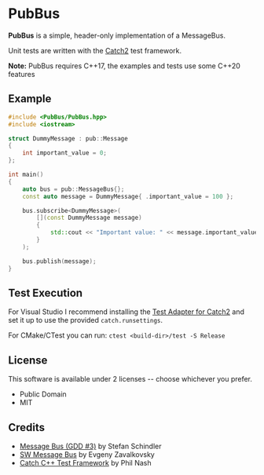 # PubBus

**PubBus** is a simple, header-only implementation of a MessageBus.

Unit tests are written with the [Catch2](https://github.com/catchorg/Catch2) test framework.

**Note:** PubBus requires C++17, the examples and tests use some C++20 features

## Example

```c++
#include <PubBus/PubBus.hpp>
#include <iostream>

struct DummyMessage : pub::Message
{
    int important_value = 0;
};

int main()
{
    auto bus = pub::MessageBus{};
    const auto message = DummyMessage{ .important_value = 100 };

    bus.subscribe<DummyMessage>(
        [](const DummyMessage message)
        {
            std::cout << "Important value: " << message.important_value << "\n";
        }
    );

    bus.publish(message);
}
```

## Test Execution

For Visual Studio I recommend installing the [Test Adapter for Catch2](https://github.com/JohnnyHendriks/TestAdapter_Catch2) and set it up to use the provided `catch.runsettings`.

For CMake/CTest you can run: `ctest <build-dir>/test -S Release`

## License

This software is available under 2 licenses -- choose whichever you prefer.

- Public Domain
- MIT

## Credits

* [Message Bus (GDD #3)](http://www.optank.org/2013/04/02/game-development-design-3-message-bus/) by Stefan Schindler
* [SW Message Bus](http://www.codeproject.com/Articles/723656/SW-Message-Bus) by Evgeny Zavalkovsky
* [Catch C++ Test Framework](https://github.com/philsquared/Catch) by Phil Nash